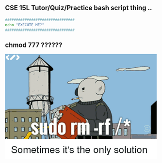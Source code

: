 ## CSE 15L Tutor/Quiz/Practice bash script thing ..

```bash
################################
echo "EXECUTE ME?"
################################
```

## chmod 777 ??????

![life](life.png?raw=true "Title")
